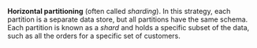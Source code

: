**Horizontal partitioning** (often called _sharding_). In this strategy, each partition is a separate data store, but all partitions have the same schema. Each partition is known as a _shard_ and holds a specific subset of the data, such as all the orders for a specific set of customers.